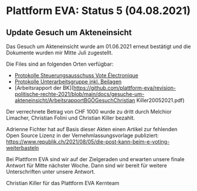 
# Plattform EVA: Status 5 (04.08.2021)

## Update Gesuch um Akteneinsicht

Das Gesuch um Akteneinsicht wurde am 01.06.2021 erneut bestätigt und die Dokumente wurden mir Mitte Juli zugestellt.

Die Files sind an folgenden Orten verfügbar: 
* [Protokolle Steuerungsausschuss Vote Électronique](https://github.com/plattform-eva/revision-politische-rechte-2021/tree/main/docs/gesuche-um-akteneinsicht/steuerungsausschuss)
* [Protokolle Unterarbeitsgruppe inkl. Beilagen](https://github.com/plattform-eva/revision-politische-rechte-2021/tree/main/docs/gesuche-um-akteneinsicht/unterarbeitsgruppe)
* [Arbeitsrapport der BK](https://github.com/plattform-eva/revision-politische-rechte-2021/blob/main/docs/gesuche-um-akteneinsicht/ArbeitsrapportBGÖGesuchChristian Killer20052021.pdf)

Der verrechnete Betrag von CHF 1000 wurde zu dritt durch Melchior Limacher, Christian Folini und Christian Killer bezahlt. 

Adrienne Fichter hat auf Basis dieser Akten einen Artikel zur fehlenden Open Source Lizenz in der Vernehmlassungsvorlage publiziert: https://www.republik.ch/2021/08/05/die-post-kann-beim-e-voting-weiterbasteln

Bei Plattform EVA sind wir auf der Zielgeraden und erwarten unsere finale Antwort für Mitte nächster Woche. Dann sind wir bereit für weitere Unterschriften unter unsere Antwort.

Christian Killer für das Plattform EVA Kernteam